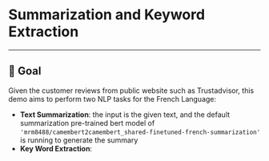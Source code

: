 # Summarization and Keyword Extraction
---

## 🏁 Goal
Given the customer reviews from public website such as Trustadvisor, this demo aims to perform two NLP tasks for the French Language:
- **Text Summarization**: the input is the given text, and the default summarization pre-trained bert model of `'mrm8488/camembert2camembert_shared-finetuned-french-summarization'` is running to generate the summary
- **Key Word Extraction**: 

